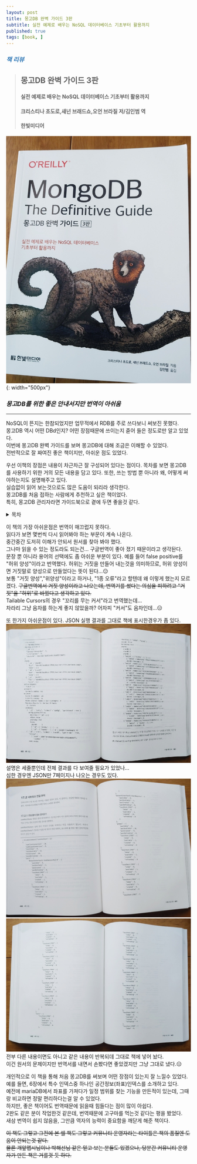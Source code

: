 ```yaml
---
layout: post
title: 몽고DB 완벽 가이드 3판
subtitle: 실전 예제로 배우는 NoSQL 데이터베이스 기초부터 활용까지
published: true
tags: [book, ]
---
```


### <span style="color:#337ab7;">***책 리뷰***</span>
>## **몽고DB 완벽 가이드 3판**
>#### 실전 예제로 배우는 NoSQL 데이터베이스 기초부터 활용까지
>#### 크리스티나 초도로,섀넌 브래드쇼,오언 브라질 저/김인범 역  
>#### 한빛미디어  

![몽고DB 완벽 가이드 3판](../../img/2021-04-02-몽고DB%20완벽%20가이드%203판/cover.jpg){: width="500px"}
### ***몽고DB를 위한 좋은 안내서지만 번역이 아쉬움***

---
  
NoSQL이 뜬지는 한참되었지만 업무적에서 RDB를 주로 쓰다보니 써보진 못했다.  
몽고DB 역시 어떤 DBd인지? 어떤 장점때문에 쓰이는지 줃어 들은 정도로만 알고 있었다.  
이번에 몽고DB 완벽 가이드를 보며 몽고DB에 대해 조금은 이해할 수 있었다.  
전반적으로 잘 짜여진 좋은 책이지만, 아쉬운 점도 있었다.

우선 이책의 장점은 내용이 차근차근 잘 구성되어 있다는 점이다.
목차를 보면 몽고DB를 사용하기 위한 거의 모든 내용을 담고 있다. 
또한, 쓰는 방법 뿐 아니라 왜, 어떻게 써야하는지도 설명해주고 있다.  
실습없이 읽어 보는것으로도 많은 도움이 되리라 생각한다.  
몽고DB를 처음 접하는 사람에게 추천하고 싶은 책이었다.  
특히, 몽고DB 관리자라면 가이드북으로 곁에 두면 좋을것 같다.  



<details>
    <summary>목차</summary>
    <blockquote>
        <ul>
            <li>PART I 몽고DB 시작 
                <ul>
                    <li>몽고DB 소개</li>
                    <li>몽고DB 기본</li>
                    <li>도큐먼트 생성, 갱신, 삭제</li>
                    <li>쿼리</li>
                </ul>
            </li>
            <li>
                PART II 몽고DB 개발 <ul>
                    <li>인덱싱</li>
                    <li>특수 인덱스와 컬렉션 유형</li>
                    <li>집계 프레임워크</li>
                    <li>트랜잭션</li>
                    <li>애플리케이션 설계</li>
                </ul>
            </li>
            <li>
                PART III 복제 <ul>
                    <li>복제 셋 설정</li>
                    <li>복제 셋 구성 요소</li>
                    <li>애플리케이션에서 복제 셋 연결</li>
                    <li>관리</li>
                </ul>
            </li>
            <li>
                PART IV 샤딩 <ul>
                    <li>샤딩 소개</li>
                    <li>샤딩 구성</li>
                    <li>샤드 키 선정</li>
                    <li>샤딩 관리</li>
                </ul>
            </li>
            <li>
                PART V 애플리케이션 관리 <ul>
                    <li>애플리케이션 작업 확인</li>
                    <li>몽고DB 보안 소개</li>
                    <li>영속성</li>
                </ul>
            </li>
            <li>
                PART VI 서버 관리 <ul>
                    <li>몽고DB 시작과 중지</li>
                    <li>몽고DB 모니터링</li>
                    <li>백업</li>
                    <li>몽고DB 배포</li>
                </ul>
            </li>
        </ul>
    </blockquote>
</details>

이 책의 가장 아쉬운점은 번역이 매끄럽지 못하다.  
읽다가 보면 몇번씩 다시 읽어봐야 하는 부문이 계속 나온다.  
중간중간 도저히 이해가 안되서 원서를 찾아 봐야 했다.  
그나마 읽을 수 있는 정도라도 되는건... 구글번역이 좋아 졌기 때문이라고 생각돤다.  
문장 뿐 아니라 용어의 선택에도 좀 아쉬운 부분이 있다.
예를 들어 false positive를 "허위 양성"이라고 번역했다.
허위는 거짓을 만들어 내는것을 의미하므로, 허위 양성이면 거짓말로 양성으로 만들었다는 뜻이 된다...😑    
보통 "거짓 양성","위양성"이라고 하거나, "1종 오류"라고 할텐데 왜 이렇게 했는지 모르겠다.
~~구글번역에서 거짓 양성이라고 나오는데, 번역기를 썼다는 의심을 피하려고 "거짓"을 "허위"로 바꿨다고 생각하고 있다.~~  
Tailable Cursors의 경우 "꼬리를 무는 커서"라고 번역했는데...  
차라리 그냥 음차를 하는게 좋지 않았을까? 어차피 "커서"도 음차인데...😑   


또 한가지 아쉬운점이 있다.
JSON 실행 결과를 그대로 책에 표시한경우가 좀 있다.  
![](../../img/2021-04-02-몽고DB%20완벽%20가이드%203판/1.jpg)  
설명은 세줄뿐인데 전체 결과를 다 보여줄 필요가 있었나...  
심한 경우엔 JSON만 7페이지나 나오는 경우도 있다.  
![](../../img/2021-04-02-몽고DB%20완벽%20가이드%203판/2.jpg)
![](../../img/2021-04-02-몽고DB%20완벽%20가이드%203판/3.jpg)  
전부 다른 내용이면도 아니고 같은 내용이 반복되데 그대로 책에 넣어 놨다.  
이건 원서의 문제이지만 번역서를 내면서 손봤다면 좋았겠지만 그냥 그대로 냈다.😑  


개인적으로 이 책을 통해 처음 몽고DB를 써보며 어떤 장점이 있는지 잘 느낄수 있었다.  
예를 들면, 6장에서 특수 인덱스중 하나인 공간정보(좌표)인덱스를 소개하고 있다.  
예전에 mariaDB에서 좌표를 가져다가 일정 범위를 찾는 기능을 만든적이 있는데, 그때랑 비교하면 정말 편리하다는걸 알 수 있었다.  
하지만, 좋은 책이어도 번역때문에 읽을때 힘들다는 점이 많이 아쉽다.  
2판도 같은 분이 작업한것 같은데, 번역때문에 고구마를 먹는것 같다는 평을 봤었다.  
새삼 번역이 쉽지 않음을, 그만큼 역자의 능력이 중요함을 깨닫게 해준 책이다.  

~~이 책도 그렇고 그전에 본 쉘 책도 그렇고 커뮤니티 운영자라는 타이틀은 책의 품질엔 도움이 안되는것 같다.~~  
~~물론 개앞맵시님이나 박해선님 같은 믿고 보는 분들도 있겠으나, 당분간 커뮤니티 운영자가 만든 책은 거를것 듯 하다.~~  